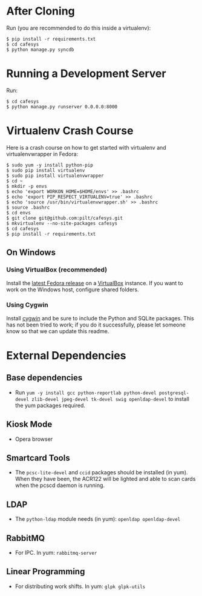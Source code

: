 # After Cloning
Run (you are recommended to do this inside a virtualenv):

    $ pip install -r requirements.txt
    $ cd cafesys
    $ python manage.py syncdb

# Running a Development Server
Run:

    $ cd cafesys
    $ python manage.py runserver 0.0.0.0:8000

# Virtualenv Crash Course
Here is a crash course on how to get started with virtualenv and
virtualenvwrapper in Fedora:

    $ sudo yum -y install python-pip
    $ sudo pip install virtualenv
    $ sudo pip install virtualenvwrapper
    $ cd ~
    $ mkdir -p envs
    $ echo 'export WORKON_HOME=$HOME/envs' >> .bashrc
    $ echo 'export PIP_RESPECT_VIRTUALENV=true' >> .bashrc
    $ echo 'source /usr/bin/virtualenvwrapper.sh' >> .bashrc
    $ source .bashrc
    $ cd envs
    $ git clone git@github.com:pilt/cafesys.git
    $ mkvirtualenv --no-site-packages cafesys
    $ cd cafesys
    $ pip install -r requirements.txt

## On Windows
### Using VirtualBox (recommended)
Install the [latest Fedora release](http://fedoraproject.org/get-fedora) on a
[VirtualBox](http://www.virtualbox.org/) instance. If you want to work on the
Windows host, configure shared folders.

### Using Cygwin
Install [cygwin](http://www.cygwin.com/) and be sure to include the Python and
SQLite packages. This has not been tried to work; if you do it successfully,
please let someone know so that we can update this readme.

# External Dependencies
## Base dependencies
 * Run `yum -y install gcc python-reportlab python-devel postgresql-devel zlib-devel jpeg-devel tk-devel swig openldap-devel` to install the yum packages required.

## Kiosk Mode
 * Opera browser

## Smartcard Tools
 * The `pcsc-lite-devel` and `ccid` packages should be installed (in yum). 
   When they have been, the ACR122 will be lighted and able to scan cards 
   when the pcscd daemon is running.

## LDAP
 * The `python-ldap` module needs (in yum): `openldap openldap-devel`

## RabbitMQ
 * For IPC. In yum: `rabbitmq-server`

## Linear Programming
 * For distributing work shifts. In yum: `glpk glpk-utils`
